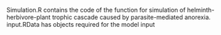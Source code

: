 Simulation.R contains the code of the function for simulation of helminth-herbivore-plant trophic cascade caused by parasite-mediated anorexia.
input.RData has objects required for the model input
